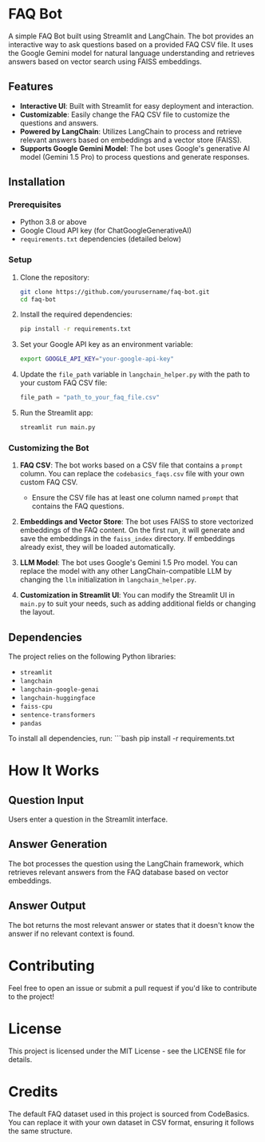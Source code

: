 # FAQ Bot

A simple FAQ Bot built using Streamlit and LangChain. The bot provides an interactive way to ask questions based on a provided FAQ CSV file. It uses the Google Gemini model for natural language understanding and retrieves answers based on vector search using FAISS embeddings.

## Features

- **Interactive UI**: Built with Streamlit for easy deployment and interaction.
- **Customizable**: Easily change the FAQ CSV file to customize the questions and answers.
- **Powered by LangChain**: Utilizes LangChain to process and retrieve relevant answers based on embeddings and a vector store (FAISS).
- **Supports Google Gemini Model**: The bot uses Google's generative AI model (Gemini 1.5 Pro) to process questions and generate responses.

## Installation

### Prerequisites

- Python 3.8 or above
- Google Cloud API key (for ChatGoogleGenerativeAI)
- `requirements.txt` dependencies (detailed below)

### Setup

1. Clone the repository:
    ```bash
    git clone https://github.com/yourusername/faq-bot.git
    cd faq-bot
    ```

2. Install the required dependencies:
    ```bash
    pip install -r requirements.txt
    ```

3. Set your Google API key as an environment variable:
    ```bash
    export GOOGLE_API_KEY="your-google-api-key"
    ```

4. Update the `file_path` variable in `langchain_helper.py` with the path to your custom FAQ CSV file:
    ```python
    file_path = "path_to_your_faq_file.csv"
    ```

5. Run the Streamlit app:
    ```bash
    streamlit run main.py
    ```

### Customizing the Bot

1. **FAQ CSV**: The bot works based on a CSV file that contains a `prompt` column. You can replace the `codebasics_faqs.csv` file with your own custom FAQ CSV.
    - Ensure the CSV file has at least one column named `prompt` that contains the FAQ questions.

2. **Embeddings and Vector Store**: The bot uses FAISS to store vectorized embeddings of the FAQ content. On the first run, it will generate and save the embeddings in the `faiss_index` directory. If embeddings already exist, they will be loaded automatically.

3. **LLM Model**: The bot uses Google's Gemini 1.5 Pro model. You can replace the model with any other LangChain-compatible LLM by changing the `llm` initialization in `langchain_helper.py`.

4. **Customization in Streamlit UI**: You can modify the Streamlit UI in `main.py` to suit your needs, such as adding additional fields or changing the layout.

## Dependencies

The project relies on the following Python libraries:

- `streamlit`
- `langchain`
- `langchain-google-genai`
- `langchain-huggingface`
- `faiss-cpu`
- `sentence-transformers`
- `pandas`

To install all dependencies, run:
      ```bash
pip install -r requirements.txt

# How It Works

## Question Input
Users enter a question in the Streamlit interface.

## Answer Generation
The bot processes the question using the LangChain framework, which retrieves relevant answers from the FAQ database based on vector embeddings.

## Answer Output
The bot returns the most relevant answer or states that it doesn't know the answer if no relevant context is found.

# Contributing
Feel free to open an issue or submit a pull request if you'd like to contribute to the project!

# License
This project is licensed under the MIT License - see the LICENSE file for details.


# Credits
The default FAQ dataset used in this project is sourced from CodeBasics. You can replace it with your own dataset in CSV format, ensuring it follows the same structure.







 
